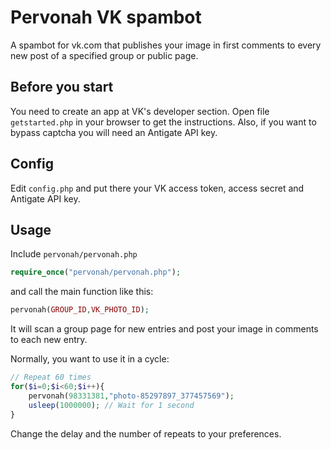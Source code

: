 # Pervonah VK spambot
A spambot for vk.com that publishes your image in first comments to every new post of a specified group or public page.

## Before you start
You need to create an app at VK's developer section. Open file `getstarted.php` in your browser to get the instructions. Also, if you want to bypass captcha you will need an Antigate API key.

## Config
Edit `config.php` and put there your VK access token, access secret and Antigate API key.

## Usage
Include `pervonah/pervonah.php`
```php
require_once("pervonah/pervonah.php");
```
and call the main function like this:
```php
pervonah(GROUP_ID,VK_PHOTO_ID);
```
It will scan a group page for new entries and post your image in comments to each new entry.

Normally, you want to use it in a cycle:
```php
// Repeat 60 times
for($i=0;$i<60;$i++){
	pervonah(98331381,"photo-85297897_377457569");
	usleep(1000000); // Wait for 1 second
}
```
Change the delay and the number of repeats to your preferences.
